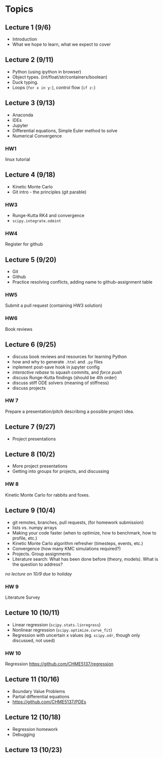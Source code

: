 # Topics 

## Lecture 1 (9/6)
* Introduction
* What we hope to learn, what we expect to cover

## Lecture 2 (9/11)
* Python (using ipython in browser)
* Object types. (int/float/str/containers/boolean) 
* Duck typing.
* Loops (`for x in y:`), control flow (`if z:`)

## Lecture 3 (9/13)
* Anaconda
* IDEs
* Jupyter
* Differential equations, Simple Euler method to solve
* Numerical Convergence

### HW1
linux tutorial

## Lecture 4 (9/18)
* Kinetic Monte Carlo
* Git intro - the principles (git parable)


### HW3
* Runge-Kutta RK4 and convergence
* `scipy.integrate.odeint`

### HW4
Register for github

## Lecture 5 (9/20)
* Git 
* Github
* Practice resolving conflicts, adding name to github-assignment table

### HW5
Submit a pull request (containing HW3 solution)

### HW6
Book reviews

## Lecture 6 (9/25)
* discuss book reviews and resources for learning Python
* how and why to generate `.html` and `.py` files
* inplement post-save hook in jupyter config
* _interactive rebase_ to squash commits, and _force push_
* discuss Runge-Kutta findings (should be 4th order)
* discuss stiff ODE solvers (meaning of stiffness)
* discuss projects

### HW 7
Prepare a presentation/pitch describing a possible project idea.

## Lecture 7 (9/27)
* Project presentations

## Lecture 8 (10/2)
* More project presentations
* Getting into groups for projects, and discussing

### HW 8
Kinetic Monte Carlo for rabbits and foxes.

## Lecture 9 (10/4)
* git remotes, branches, pull requests, (for homework submission)
* lists vs. numpy arrays
* Making your code faster (when to optimize, how to benchmark, how to profile, etc.)
* Kinetic Monte Carlo algorithm refresher (timesteps, events, etc.)
* Convergence (how many KMC simulations required?)
* Projects. Group assignments
* Literature search: What has been done before (theory, models). What is the question to address?

_no lecture on 10/9 due to holiday_

### HW 9
Literature Survey

## Lecture 10 (10/11)
* Linear regression (`scipy.stats.linregress`)
* Nonlinear regression (`scipy.optimize.curve_fit`)
* Regression with uncertain x values (eg. `scipy.odr`, though only discussed, not used)

### HW 10
Regression https://github.com/CHME5137/regression

## Lecture 11 (10/16)
* Boundary Value Problems
* Partial differential equations
* https://github.com/CHME5137/PDEs

## Lecture 12 (10/18)
* Regression homework
* Debugging

## Lecture 13 (10/23)
